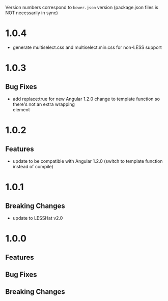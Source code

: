 Version numbers correspond to `bower.json` version (package.json files is NOT necessarily in sync)

# 1.0.4
- generate multiselect.css and multiselect.min.css for non-LESS support


# 1.0.3
## Bug Fixes
- add replace:true for new Angular 1.2.0 change to template function so there's not an extra wrapping <div> element


# 1.0.2
## Features
- update to be compatible with Angular 1.2.0 (switch to template function instead of compile)

# 1.0.1
## Breaking Changes
- update to LESSHat v2.0

# 1.0.0

## Features
		
## Bug Fixes

## Breaking Changes